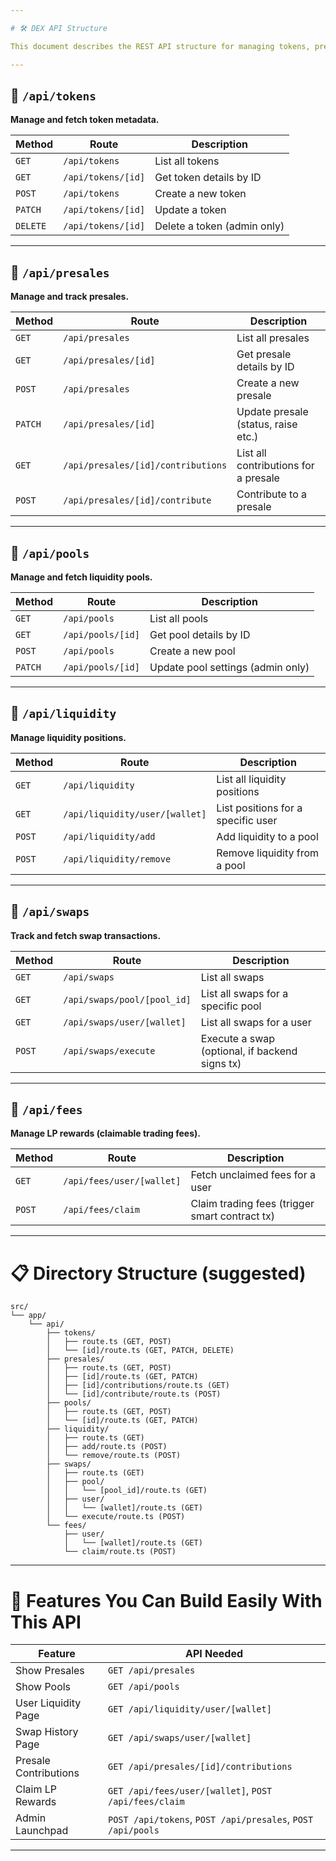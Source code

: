 ```yaml
---

# 🛠️ DEX API Structure

This document describes the REST API structure for managing tokens, presales, pools, liquidity, swaps, and fees.

---
```


## 📂 `/api/tokens`

**Manage and fetch token metadata.**

| Method | Route                 | Description                        |
|------- | --------------------- | ---------------------------------- |
| `GET`  | `/api/tokens`          | List all tokens                   |
| `GET`  | `/api/tokens/[id]`     | Get token details by ID            |
| `POST` | `/api/tokens`          | Create a new token                 |
| `PATCH`| `/api/tokens/[id]`     | Update a token                     |
| `DELETE`| `/api/tokens/[id]`    | Delete a token (admin only)         |

---

## 📂 `/api/presales`

**Manage and track presales.**

| Method | Route                        | Description                        |
|------- | ---------------------------- | ---------------------------------- |
| `GET`  | `/api/presales`               | List all presales                  |
| `GET`  | `/api/presales/[id]`          | Get presale details by ID          |
| `POST` | `/api/presales`               | Create a new presale               |
| `PATCH`| `/api/presales/[id]`          | Update presale (status, raise etc.)|
| `GET`  | `/api/presales/[id]/contributions` | List all contributions for a presale |
| `POST` | `/api/presales/[id]/contribute` | Contribute to a presale           |

---

## 📂 `/api/pools`

**Manage and fetch liquidity pools.**

| Method | Route                        | Description                        |
|------- | ---------------------------- | ---------------------------------- |
| `GET`  | `/api/pools`                  | List all pools                     |
| `GET`  | `/api/pools/[id]`             | Get pool details by ID             |
| `POST` | `/api/pools`                  | Create a new pool                  |
| `PATCH`| `/api/pools/[id]`             | Update pool settings (admin only)  |

---

## 📂 `/api/liquidity`

**Manage liquidity positions.**

| Method | Route                               | Description                       |
|------- | ----------------------------------- | --------------------------------- |
| `GET`  | `/api/liquidity`                    | List all liquidity positions     |
| `GET`  | `/api/liquidity/user/[wallet]`       | List positions for a specific user |
| `POST` | `/api/liquidity/add`                 | Add liquidity to a pool          |
| `POST` | `/api/liquidity/remove`              | Remove liquidity from a pool     |

---

## 📂 `/api/swaps`

**Track and fetch swap transactions.**

| Method | Route                           | Description                       |
|------- | ------------------------------- | --------------------------------- |
| `GET`  | `/api/swaps`                    | List all swaps                    |
| `GET`  | `/api/swaps/pool/[pool_id]`      | List all swaps for a specific pool |
| `GET`  | `/api/swaps/user/[wallet]`       | List all swaps for a user          |
| `POST` | `/api/swaps/execute`             | Execute a swap (optional, if backend signs tx) |

---

## 📂 `/api/fees`

**Manage LP rewards (claimable trading fees).**

| Method | Route                              | Description                        |
|------- | ---------------------------------- | ---------------------------------- |
| `GET`  | `/api/fees/user/[wallet]`           | Fetch unclaimed fees for a user   |
| `POST` | `/api/fees/claim`                  | Claim trading fees (trigger smart contract tx) |

---

# 📋 Directory Structure (suggested)

```
src/
└── app/
    └── api/
        ├── tokens/
        │   ├── route.ts (GET, POST)
        │   └── [id]/route.ts (GET, PATCH, DELETE)
        ├── presales/
        │   ├── route.ts (GET, POST)
        │   ├── [id]/route.ts (GET, PATCH)
        │   ├── [id]/contributions/route.ts (GET)
        │   └── [id]/contribute/route.ts (POST)
        ├── pools/
        │   ├── route.ts (GET, POST)
        │   └── [id]/route.ts (GET, PATCH)
        ├── liquidity/
        │   ├── route.ts (GET)
        │   ├── add/route.ts (POST)
        │   └── remove/route.ts (POST)
        ├── swaps/
        │   ├── route.ts (GET)
        │   ├── pool/
        │   │   └── [pool_id]/route.ts (GET)
        │   ├── user/
        │   │   └── [wallet]/route.ts (GET)
        │   └── execute/route.ts (POST)
        └── fees/
            ├── user/
            │   └── [wallet]/route.ts (GET)
            └── claim/route.ts (POST)
```

---

# 🌟 Features You Can Build Easily With This API

| Feature              | API Needed                                       |
| -------------------- | ------------------------------------------------ |
| Show Presales        | `GET /api/presales`                               |
| Show Pools           | `GET /api/pools`                                  |
| User Liquidity Page  | `GET /api/liquidity/user/[wallet]`                |
| Swap History Page    | `GET /api/swaps/user/[wallet]`                    |
| Presale Contributions| `GET /api/presales/[id]/contributions`            |
| Claim LP Rewards     | `GET /api/fees/user/[wallet]`, `POST /api/fees/claim` |
| Admin Launchpad      | `POST /api/tokens`, `POST /api/presales`, `POST /api/pools` |

---